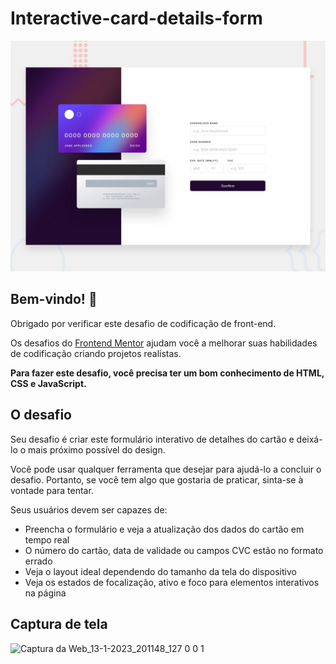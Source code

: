 # Interactive-card-details-form
 
![Design preview for the Interactive card details form coding challenge](./design/desktop-preview.jpg)

## Bem-vindo! 👋

Obrigado por verificar este desafio de codificação de front-end.

Os desafios do [Frontend Mentor](https://www.frontendmentor.io) ajudam você a melhorar suas habilidades de codificação criando projetos realistas.

**Para fazer este desafio, você precisa ter um bom conhecimento de HTML, CSS e JavaScript.**

## O desafio

Seu desafio é criar este formulário interativo de detalhes do cartão e deixá-lo o mais próximo possível do design.

Você pode usar qualquer ferramenta que desejar para ajudá-lo a concluir o desafio. Portanto, se você tem algo que gostaria de praticar, sinta-se à vontade para tentar.

Seus usuários devem ser capazes de:

- Preencha o formulário e veja a atualização dos dados do cartão em tempo real
- O número do cartão, data de validade ou campos CVC estão no formato errado
- Veja o layout ideal dependendo do tamanho da tela do dispositivo
- Veja os estados de focalização, ativo e foco para elementos interativos na página

## Captura de tela
![Captura da Web_13-1-2023_201148_127 0 0 1](https://user-images.githubusercontent.com/57428641/212436380-d967d10d-aa91-4177-9bfb-3832f09dcf65.jpeg)
